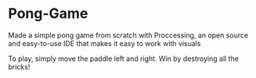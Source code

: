 # Pong-Game

Made a simple pong game from scratch with Proccessing, an open source and easy-to-use IDE that makes it easy to work with visuals

To play, simply move the paddle left and right. Win by destroying all the bricks!
